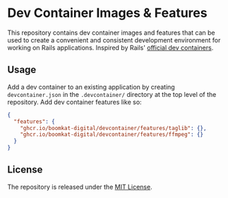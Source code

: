 # Dev Container Images & Features

This repository contains dev container images and features that can be used to create a convenient and consistent
development environment for working on Rails applications. Inspired by Rails' [official dev containers](https://github.com/rails/devcontainer).

## Usage

Add a dev container to an existing application by creating `devcontainer.json` in the `.devcontainer/` directory
at the top level of the repository. Add dev container features like so:

```json
{
  "features": {
    "ghcr.io/boomkat-digital/devcontainer/features/taglib": {},
    "ghcr.io/boomkat-digital/devcontainer/features/ffmpeg": {}
  }
}
```

## License

The repository is released under the [MIT License](https://opensource.org/licenses/MIT).
